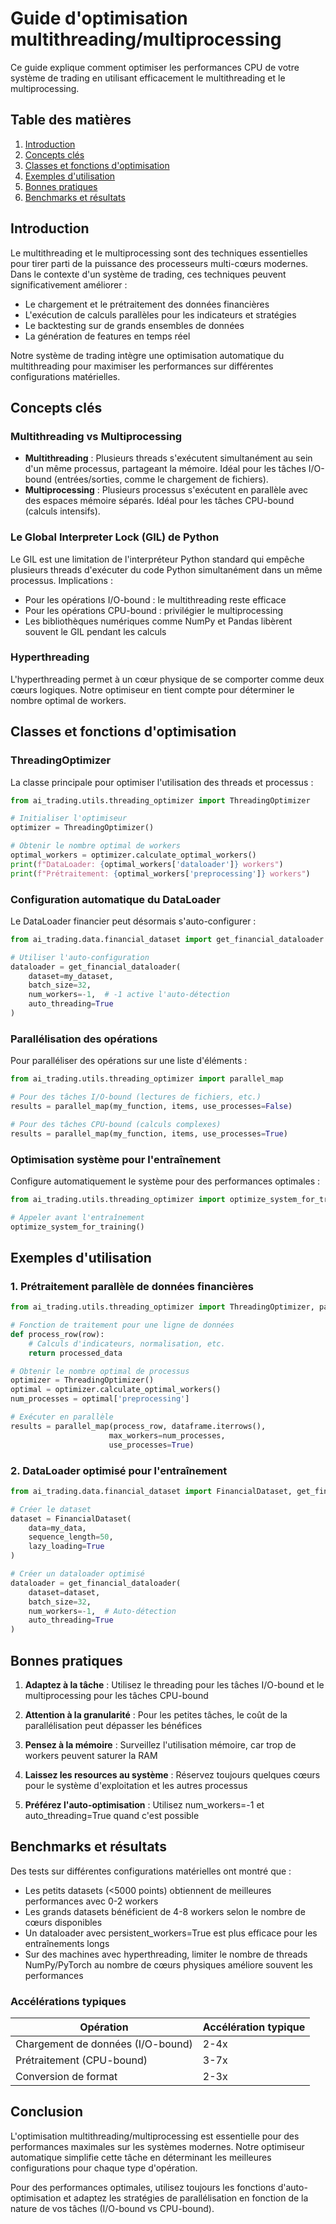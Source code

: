 # Guide d'optimisation multithreading/multiprocessing

Ce guide explique comment optimiser les performances CPU de votre système de trading en utilisant efficacement le multithreading et le multiprocessing.

## Table des matières

1. [Introduction](#introduction)
2. [Concepts clés](#concepts-clés)
3. [Classes et fonctions d'optimisation](#classes-et-fonctions-doptimisation)
4. [Exemples d'utilisation](#exemples-dutilisation)
5. [Bonnes pratiques](#bonnes-pratiques)
6. [Benchmarks et résultats](#benchmarks-et-résultats)

## Introduction

Le multithreading et le multiprocessing sont des techniques essentielles pour tirer parti de la puissance des processeurs multi-cœurs modernes. Dans le contexte d'un système de trading, ces techniques peuvent significativement améliorer :

- Le chargement et le prétraitement des données financières
- L'exécution de calculs parallèles pour les indicateurs et stratégies
- Le backtesting sur de grands ensembles de données
- La génération de features en temps réel

Notre système de trading intègre une optimisation automatique du multithreading pour maximiser les performances sur différentes configurations matérielles.

## Concepts clés

### Multithreading vs Multiprocessing

- **Multithreading** : Plusieurs threads s'exécutent simultanément au sein d'un même processus, partageant la mémoire. Idéal pour les tâches I/O-bound (entrées/sorties, comme le chargement de fichiers).
- **Multiprocessing** : Plusieurs processus s'exécutent en parallèle avec des espaces mémoire séparés. Idéal pour les tâches CPU-bound (calculs intensifs).

### Le Global Interpreter Lock (GIL) de Python

Le GIL est une limitation de l'interpréteur Python standard qui empêche plusieurs threads d'exécuter du code Python simultanément dans un même processus. Implications :

- Pour les opérations I/O-bound : le multithreading reste efficace
- Pour les opérations CPU-bound : privilégier le multiprocessing
- Les bibliothèques numériques comme NumPy et Pandas libèrent souvent le GIL pendant les calculs

### Hyperthreading

L'hyperthreading permet à un cœur physique de se comporter comme deux cœurs logiques. Notre optimiseur en tient compte pour déterminer le nombre optimal de workers.

## Classes et fonctions d'optimisation

### ThreadingOptimizer

La classe principale pour optimiser l'utilisation des threads et processus :

```python
from ai_trading.utils.threading_optimizer import ThreadingOptimizer

# Initialiser l'optimiseur
optimizer = ThreadingOptimizer()

# Obtenir le nombre optimal de workers
optimal_workers = optimizer.calculate_optimal_workers()
print(f"DataLoader: {optimal_workers['dataloader']} workers")
print(f"Prétraitement: {optimal_workers['preprocessing']} workers")
```

### Configuration automatique du DataLoader

Le DataLoader financier peut désormais s'auto-configurer :

```python
from ai_trading.data.financial_dataset import get_financial_dataloader

# Utiliser l'auto-configuration
dataloader = get_financial_dataloader(
    dataset=my_dataset,
    batch_size=32,
    num_workers=-1,  # -1 active l'auto-détection
    auto_threading=True
)
```

### Parallélisation des opérations

Pour paralléliser des opérations sur une liste d'éléments :

```python
from ai_trading.utils.threading_optimizer import parallel_map

# Pour des tâches I/O-bound (lectures de fichiers, etc.)
results = parallel_map(my_function, items, use_processes=False)

# Pour des tâches CPU-bound (calculs complexes)
results = parallel_map(my_function, items, use_processes=True)
```

### Optimisation système pour l'entraînement

Configure automatiquement le système pour des performances optimales :

```python
from ai_trading.utils.threading_optimizer import optimize_system_for_training

# Appeler avant l'entraînement
optimize_system_for_training()
```

## Exemples d'utilisation

### 1. Prétraitement parallèle de données financières

```python
from ai_trading.utils.threading_optimizer import ThreadingOptimizer, parallel_map

# Fonction de traitement pour une ligne de données
def process_row(row):
    # Calculs d'indicateurs, normalisation, etc.
    return processed_data

# Obtenir le nombre optimal de processus
optimizer = ThreadingOptimizer()
optimal = optimizer.calculate_optimal_workers()
num_processes = optimal['preprocessing']

# Exécuter en parallèle
results = parallel_map(process_row, dataframe.iterrows(), 
                      max_workers=num_processes,
                      use_processes=True)
```

### 2. DataLoader optimisé pour l'entraînement

```python
from ai_trading.data.financial_dataset import FinancialDataset, get_financial_dataloader

# Créer le dataset
dataset = FinancialDataset(
    data=my_data,
    sequence_length=50,
    lazy_loading=True
)

# Créer un dataloader optimisé
dataloader = get_financial_dataloader(
    dataset=dataset,
    batch_size=32,
    num_workers=-1,  # Auto-détection
    auto_threading=True
)
```

## Bonnes pratiques

1. **Adaptez à la tâche** : Utilisez le threading pour les tâches I/O-bound et le multiprocessing pour les tâches CPU-bound

2. **Attention à la granularité** : Pour les petites tâches, le coût de la parallélisation peut dépasser les bénéfices

3. **Pensez à la mémoire** : Surveillez l'utilisation mémoire, car trop de workers peuvent saturer la RAM

4. **Laissez les resources au système** : Réservez toujours quelques cœurs pour le système d'exploitation et les autres processus

5. **Préférez l'auto-optimisation** : Utilisez num_workers=-1 et auto_threading=True quand c'est possible

## Benchmarks et résultats

Des tests sur différentes configurations matérielles ont montré que :

- Les petits datasets (<5000 points) obtiennent de meilleures performances avec 0-2 workers
- Les grands datasets bénéficient de 4-8 workers selon le nombre de cœurs disponibles
- Un dataloader avec persistent_workers=True est plus efficace pour les entraînements longs
- Sur des machines avec hyperthreading, limiter le nombre de threads NumPy/PyTorch au nombre de cœurs physiques améliore souvent les performances

### Accélérations typiques

| Opération | Accélération typique |
|-----------|----------------------|
| Chargement de données (I/O-bound) | 2-4x |
| Prétraitement (CPU-bound) | 3-7x |
| Conversion de format | 2-3x |

## Conclusion

L'optimisation multithreading/multiprocessing est essentielle pour des performances maximales sur les systèmes modernes. Notre optimiseur automatique simplifie cette tâche en déterminant les meilleures configurations pour chaque type d'opération.

Pour des performances optimales, utilisez toujours les fonctions d'auto-optimisation et adaptez les stratégies de parallélisation en fonction de la nature de vos tâches (I/O-bound vs CPU-bound). 